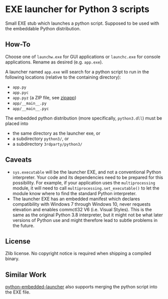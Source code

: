 # EXE launcher for Python 3 scripts

Small EXE stub which launches a python script. Supposed to be used with the embeddable Python distribution.

## How-To

Choose one of `launchw.exe` for GUI applications or `launchc.exe` for console applications. Rename as desired (e.g. `app.exe`).

A launcher named `app.exe` will search for a python script to run in the following locations (relative to the containing directory):

* `app.py`
* `app.pyc`
* `app.pyz` (a ZIP file, see [zipapp](https://docs.python.org/3/library/zipapp.html))
* `app/__main__.py`
* `app/__main__.pyc`

The embedded python distribution (more specifically, `python3.dll`) must be placed into

* the same directory as the launcher exe, or
* a subdirectory `python3/`, or
* a subdirectory `3rdparty/python3/`

## Caveats

* `sys.executable` will be the launcher EXE, and not a conventional Python interpreter.
  Your code and its dependencies need to be prepared for this possibility. For example,
  if your application uses the `multiprocessing` module, it will need to call
  `multiprocessing.set_executable()` to let the module know where to find the standard
  Python interpreter.
* The launcher EXE has an embedded manifest which declares compatibility with Windows 7
  through Windows 10, never requests elevation and enables commctl32 V6 (i.e. Visual Styles).
  This is the same as the original Python 3.8 interpreter, but it might not be what later
  versions of Python use and might therefore lead to subtle problems in the future.

## License

Zlib license. No copyright notice is required when shipping a compiled binary.

## Similar Work

[python-embedded-launcher](https://github.com/zsquareplusc/python-embedded-launcher) also supports merging the python script into the EXE file.
